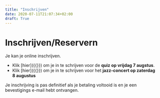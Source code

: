 ```yaml
---
title: "Inschrijven"
date: 2020-07-11T21:07:34+02:00
draft: True
---
```


# Inschrijven/Reservern

Je kan je online inschrijven.

- Klik [hier]({{<param inschrijving_quiz_url>}}) om je in te schrijven voor de **quiz op vrijdag 7 augstus**.
- Klik [hier]({{<param inschrijving_concert_url>}}) om je in te schrijven voor het **jazz-concert op zaterdag 8 augustus**

Je inschrijving is pas definitief als je betaling voltooid is en je een bevestigings e-mail hebt ontvangen.

